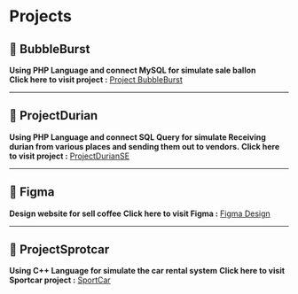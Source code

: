 #  Projects 

## 🔹 BubbleBurst 
**Using PHP Language and connect MySQL for simulate sale ballon**   
**Click here to visit project :** [Project BubbleBurst](https://github.com/Theeraaaaaaaaaa/Project/tree/main/%E0%B8%A5%E0%B8%B9%E0%B8%81%E0%B9%82%E0%B8%9B%E0%B9%88%E0%B8%87)  

--------------------------------------------------

## 🔹 ProjectDurian
**Using PHP Language and connect SQL Query for simulate Receiving durian from various places and sending them out to vendors.**
**Click here to visit project :** [ProjectDurianSE](https://github.com/Theeraaaaaaaaaa/Project/tree/main/%E0%B8%A5%E0%B9%89%E0%B8%87%E0%B8%97%E0%B8%B8%E0%B9%80%E0%B8%A3%E0%B8%B5%E0%B8%A2%E0%B8%99)  

--------------------------------------------------

## 🔹 Figma
**Design website for sell coffee**
**Click here to visit Figma :** [Figma Design](https://www.figma.com/design/VUWfcS59iUIKMFhs4jknx4/Untitled?node-id=0-1&p=f&t=jEYflDPsT3F28NtU-0)  

--------------------------------------------------

## 🔹 ProjectSprotcar
**Using C++ Language for simulate the car rental system**
**Click here to visit Sportcar project :** [SportCar](https://github.com/Theeraaaaaaaaaa/Project/blob/main/Sport.cpp)


